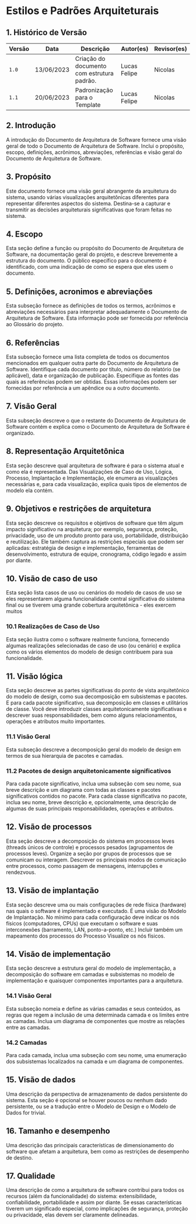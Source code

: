 <style>

body {counter-reset:section figuras;}

h2 {counter-reset:subsection;}

h2:before{
    counter-increment:section;
    content:counter(section) ". ";
}

h3:before{
    counter-increment:subsection;
    content:counter(section) "." counter(subsection) " ";
}

</style>

# Estilos e Padrões Arquiteturais

## Histórico de Versão

| Versão | Data | Descrição | Autor(es) | Revisor(es) |
|--------|------|-----------|-----------|-------------|
| `1.0`  | 13/06/2023 | Criação do documento com estrutura padrão.          | Lucas Felipe  | Nicolas            |
| `1.1`  | 20/06/2023 | Padronização para o Template  | Lucas Felipe  | Nicolas            |

## Introdução

A introdução do Documento de Arquitetura de Software fornece uma visão geral de todo o Documento de Arquitetura de Software. Inclui o propósito, escopo, definições, acrônimos, abreviações, referências e visão geral do Documento de Arquitetura de Software.

## Propósito

Este documento fornece uma visão geral abrangente da arquitetura do sistema, usando várias visualizações arquitetônicas diferentes para representar diferentes aspectos do sistema. Destina-se a capturar e transmitir as decisões arquiteturais significativas que foram feitas no sistema.

## Escopo

Esta seção define a função ou propósito do Documento de Arquitetura de Software, na documentação geral do projeto, e descreve brevemente a estrutura do documento. O público específico para o documento é identificado, com uma indicação de como se espera que eles usem o documento.

## Definições, acronimos e abreviações

Esta subseção fornece as definições de todos os termos, acrônimos e abreviações necessários para interpretar adequadamente o Documento de Arquitetura de Software. Esta informação pode ser fornecida por referência ao Glossário do projeto.

## Referências

Esta subseção fornece uma lista completa de todos os documentos mencionados em qualquer outra parte do Documento de Arquitetura de Software. Identifique cada documento por título, número do relatório (se aplicável), data e organização de publicação. Especifique as fontes das quais as referências podem ser obtidas. Essas informações podem ser fornecidas por referência a um apêndice ou a outro documento.

## Visão Geral

Esta subseção descreve o que o restante do Documento de Arquitetura de Software contém e explica como o Documento de Arquitetura de Software é organizado.

## Representação Arquitetônica

Esta seção descreve qual arquitetura de software é para o sistema atual e como ela é representada. Das Visualizações de Caso de Uso, Lógica, Processo, Implantação e Implementação, ele enumera as visualizações necessárias e, para cada visualização, explica quais tipos de elementos de modelo ela contém.

## Objetivos e restrições de arquitetura

Esta seção descreve os requisitos e objetivos de software que têm algum impacto significativo na arquitetura; por exemplo, segurança, proteção, privacidade, uso de um produto pronto para uso, portabilidade, distribuição e reutilização. Ele também captura as restrições especiais que podem ser aplicadas: estratégia de design e implementação, ferramentas de desenvolvimento, estrutura de equipe, cronograma, código legado e assim por diante.

## Visão de caso de uso <!-- - Podemos por no projeto como bonus, mas não conta como entregavel -->

Esta seção lista casos de uso ou cenários do modelo de casos de uso se eles representarem alguma funcionalidade central significativa do sistema final ou se tiverem uma grande cobertura arquitetônica - eles exercem muitos

### Realizações de Caso de Uso

Esta seção ilustra como o software realmente funciona, fornecendo algumas realizações selecionadas de caso de uso (ou cenário) e explica como os vários elementos do modelo de design contribuem para sua funcionalidade.

<!-- -Não necessariamente teremos de usar todas, apenas as que escolheremos, a ideia é adaptar as numerações de acordo-->
## Visão lógica

Esta seção descreve as partes significativas do ponto de vista arquitetônico do modelo de design, como sua decomposição em subsistemas e pacotes. E para cada pacote significativo, sua decomposição em classes e utilitários de classe. Você deve introduzir classes arquitetonicamente significativas e descrever suas responsabilidades, bem como alguns relacionamentos, operações e atributos muito importantes.

### Visão Geral

Esta subseção descreve a decomposição geral do modelo de design em termos de sua hierarquia de pacotes e camadas.

### Pacotes de design arquitetonicamente significativos

Para cada pacote significativo, inclua uma subseção com seu nome, sua breve descrição e um diagrama com todas as classes e pacotes significativos contidos no pacote.
Para cada classe significativa no pacote, inclua seu nome, breve descrição e, opcionalmente, uma descrição de algumas de suas principais responsabilidades, operações e atributos.

## Visão de processos

Esta seção descreve a decomposição do sistema em processos leves (threads únicos de controle) e processos pesados ​​(agrupamentos de processos leves). Organize a seção por grupos de processos que se comunicam ou interagem. Descrever os principais modos de comunicação entre processos, como passagem de mensagens, interrupções e rendezvous.

## Visão de implantação

Esta seção descreve uma ou mais configurações de rede física (hardware) nas quais o software é implementado e executado. É uma visão do Modelo de Implantação. No mínimo para cada configuração deve indicar os nós físicos (computadores, CPUs) que executam o software e suas interconexões (barramento, LAN, ponto-a-ponto, etc.) Incluir também um mapeamento dos processos do Processo Visualize os nós físicos.

## Visão de implementação

Esta seção descreve a estrutura geral do modelo de implementação, a decomposição do software em camadas e subsistemas no modelo de implementação e quaisquer componentes importantes para a arquitetura.

### Visão Geral

Esta subseção nomeia e define as várias camadas e seus conteúdos, as regras que regem a inclusão de uma determinada camada e os limites entre as camadas. Inclua um diagrama de componentes que mostre as relações entre as camadas.

### Camadas

Para cada camada, inclua uma subseção com seu nome, uma enumeração dos subsistemas localizados na camada e um diagrama de componentes.

## Visão de dados

Uma descrição da perspectiva de armazenamento de dados persistente do sistema. Esta seção é opcional se houver poucos ou nenhum dado persistente, ou se a tradução entre o Modelo de Design e o Modelo de Dados for trivial.

## Tamanho e desempenho

Uma descrição das principais características de dimensionamento do software que afetam a arquitetura, bem como as restrições de desempenho de destino.

## Qualidade

Uma descrição de como a arquitetura de software contribui para todos os recursos (além da funcionalidade) do sistema: extensibilidade, confiabilidade, portabilidade e assim por diante. Se essas características tiverem um significado especial, como implicações de segurança, proteção ou privacidade, elas devem ser claramente delineadas.
